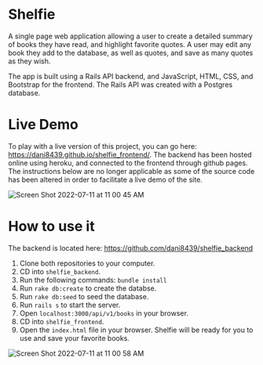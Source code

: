 # Shelfie

A single page web application allowing a user to create a detailed summary of books they have read, and highlight favorite quotes. A user may edit any book they add to the database, as well as quotes, and save as many quotes as they wish. 

The app is built using a Rails API backend, and JavaScript, HTML, CSS, and Bootstrap for the frontend. The Rails API was created with a Postgres database.

# Live Demo 
To play with a live version of this project, you can go here: https://dani8439.github.io/shelfie_frontend/. The backend has been hosted online using heroku, and connected to the frontend through github pages. The instructions below are no longer applicable as some of the source code has been altered in order to facilitate a live demo of the site. 

![Screen Shot 2022-07-11 at 11 00 45 AM](https://user-images.githubusercontent.com/26771302/178295494-881c3abb-3ac6-46a3-bea1-d83b32735f8f.jpeg)

# How to use it
The backend is located here: https://github.com/dani8439/shelfie_backend

1. Clone both repositories to your computer.
2. CD into `shelfie_backend`.
3. Run the following commands: `bundle install`
4. Run `rake db:create` to create the databse.
5. Run `rake db:seed` to seed the database.
6. Run `rails s` to start the server.
7. Open `localhost:3000/api/v1/books` in your browser.
8. CD into `shelfie_frontend`.
9. Open the `index.html` file in your browser. Shelfie will be ready for you to use and save your favorite books. 

![Screen Shot 2022-07-11 at 11 00 58 AM](https://user-images.githubusercontent.com/26771302/178295541-3e688534-3a6d-4c94-8f85-985104457c76.jpeg)
